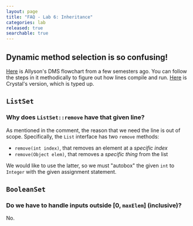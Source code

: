 ```yaml
---
layout: page
title: "FAQ - Lab 6: Inheritance"
categories: lab
released: true
searchable: true
---
```

## Dynamic method selection is so confusing!

[Here](https://drive.google.com/file/d/1I0vGBk-jF9bd7_SdqQcnbKQVsDDt_geq/view) is Allyson's 
DMS flowchart from a few semesters ago. You can follow the steps in it methodically
to figure out how lines compile and run. [Here](https://docs.google.com/presentation/d/1l9kslV4XB46fOOyD-hiXxi4sK-lmtFg9rMHRmS7_S5k/edit?usp=sharing) is Crystal's version, which is typed up.

## `ListSet`

### Why does `ListSet::remove` have that given line?

As mentioned in the comment, the reason that we need the line is out of scope.
Specifically, the `List` interface has two `remove` methods:

- `remove(int index)`, that removes an element at a *specific index*
- `remove(Object elem)`, that removes a *specific thing* from the list

We would like to use the latter, so we must "autobox" the given `int` to
`Integer` with the given assignment statement.

## `BooleanSet`

### Do we have to handle inputs outside \[0, `maxElem`\] (inclusive)?

No.
